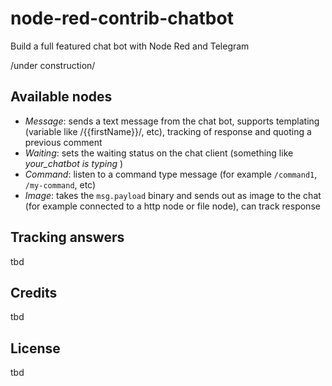 # node-red-contrib-chatbot
Build a full featured chat bot with Node Red and Telegram

/under construction/

## Available nodes
* *Message*: sends a text message from the chat bot, supports templating (variable like /{{firstName}}/, etc), tracking of response and quoting a previous comment
* *Waiting*: sets the waiting status on the chat client (something like _your_chatbot is typing_ )
* *Command*: listen to a command type message (for example `/command1`, `/my-command`, etc)
* *Image*: takes the `msg.payload` binary and sends out as image to the chat (for example connected to a http node or file node), can track response

## Tracking answers
tbd

## Credits
tbd

## License
tbd
